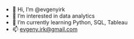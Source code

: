 - 👋 Hi, I’m @evgenyirk
- 👀 I’m interested in data analytics
- 🌱 I’m currently learning Python, SQL, Tableau
- 📫 evgeny.irk@gmail.com

<!---
evgenyirk/evgenyirk is a ✨ special ✨ repository because its `README.md` (this file) appears on your GitHub profile.
You can click the Preview link to take a look at your changes.
--->
